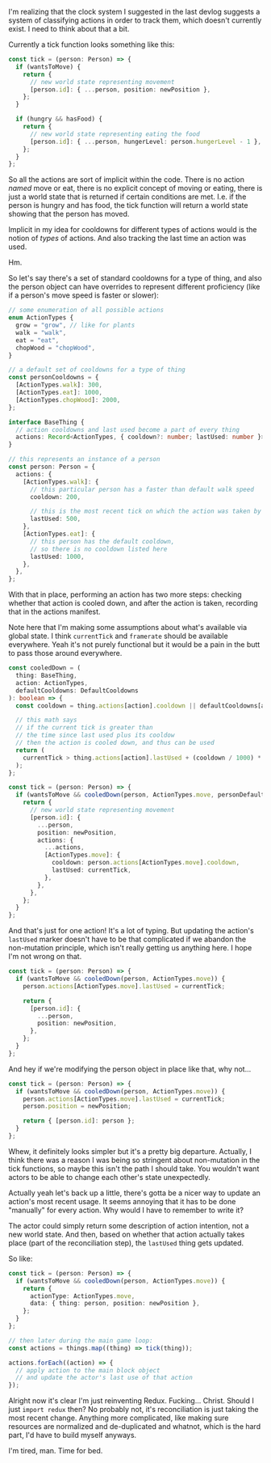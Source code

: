 I'm realizing that the clock system I suggested in the last devlog suggests a
system of classifying actions in order to track them, which doesn't currently
exist. I need to think about that a bit.

Currently a tick function looks something like this:

```ts
const tick = (person: Person) => {
  if (wantsToMove) {
    return {
      // new world state representing movement
      [person.id]: { ...person, position: newPosition },
    };
  }

  if (hungry && hasFood) {
    return {
      // new world state representing eating the food
      [person.id]: { ...person, hungerLevel: person.hungerLevel - 1 },
    };
  }
};
```

So all the actions are sort of implicit within the code. There is no action
_named_ move or eat, there is no explicit concept of moving or eating, there is
just a world state that is returned if certain conditions are met. I.e. if the
person is hungry and has food, the tick function will return a world state
showing that the person has moved.

Implicit in my idea for cooldowns for different types of actions would is the
notion of _types_ of actions. And also tracking the last time an action was
used.

Hm.

So let's say there's a set of standard cooldowns for a type of thing, and also
the person object can have overrides to represent different proficiency (like if
a person's move speed is faster or slower):

```ts
// some enumeration of all possible actions
enum ActionTypes {
  grow = "grow", // like for plants
  walk = "walk",
  eat = "eat",
  chopWood = "chopWood",
}

// a default set of cooldowns for a type of thing
const personCooldowns = {
  [ActionTypes.walk]: 300,
  [ActionTypes.eat]: 1000,
  [ActionTypes.chopWood]: 2000,
};

interface BaseThing {
  // action cooldowns and last used become a part of every thing
  actions: Record<ActionTypes, { cooldown?: number; lastUsed: number }>;
}

// this represents an instance of a person
const person: Person = {
  actions: {
    [ActionTypes.walk]: {
      // this particular person has a faster than default walk speed
      cooldown: 200,

      // this is the most recent tick on which the action was taken by this individual
      lastUsed: 500,
    },
    [ActionTypes.eat]: {
      // this person has the default cooldown,
      // so there is no cooldown listed here
      lastUsed: 1000,
    },
  },
};
```

With that in place, performing an action has two more steps: checking whether
that action is cooled down, and after the action is taken, recording that in the
actions manifest.

Note here that I'm making some assumptions about what's available via global
state. I think `currentTick` and `framerate` should be available everywhere.
Yeah it's not purely functional but it would be a pain in the butt to pass those
around everywhere.

```ts
const cooledDown = (
  thing: BaseThing,
  action: ActionTypes,
  defaultCooldowns: DefaultCooldowns
): boolean => {
  const cooldown = thing.actions[action].cooldown || defaultCooldowns[action];

  // this math says
  // if the current tick is greater than
  // the time since last used plus its cooldow
  // then the action is cooled down, and thus can be used
  return (
    currentTick > thing.actions[action].lastUsed + (cooldown / 1000) * framerate
  );
};

const tick = (person: Person) => {
  if (wantsToMove && cooledDown(person, ActionTypes.move, personDefaults)) {
    return {
      // new world state representing movement
      [person.id]: {
        ...person,
        position: newPosition,
        actions: {
          ...actions,
          [ActionTypes.move]: {
            cooldown: person.actions[ActionTypes.move].cooldown,
            lastUsed: currentTick,
          },
        },
      },
    };
  }
};
```

And that's just for one action! It's a lot of typing. But updating the action's
`lastUsed` marker doesn't have to be that complicated if we abandon the
non-mutation principle, which isn't really getting us anything here. I hope I'm
not wrong on that.

```ts
const tick = (person: Person) => {
  if (wantsToMove && cooledDown(person, ActionTypes.move)) {
    person.actions[ActionTypes.move].lastUsed = currentTick;

    return {
      [person.id]: {
        ...person,
        position: newPosition,
      },
    };
  }
};
```

And hey if we're modifying the person object in place like that, why not...

```ts
const tick = (person: Person) => {
  if (wantsToMove && cooledDown(person, ActionTypes.move)) {
    person.actions[ActionTypes.move].lastUsed = currentTick;
    person.position = newPosition;

    return { [person.id]: person };
  }
};
```

Whew, it definitely looks simpler but it's a pretty big departure. Actually, I
think there was a reason I was being so stringent about non-mutation in the tick
functions, so maybe this isn't the path I should take. You wouldn't want actors
to be able to change each other's state unexpectedly.

Actually yeah let's back up a little, there's gotta be a nicer way to update an
action's most recent usage. It seems annoying that it has to be done "manually"
for every action. Why would I have to remember to write it?

The actor could simply return some description of action intention, not a new
world state. And then, based on whether that action actually takes place (part
of the reconciliation step), the `lastUsed` thing gets updated.

So like:

```ts
const tick = (person: Person) => {
  if (wantsToMove && cooledDown(person, ActionTypes.move)) {
    return {
      actionType: ActionTypes.move,
      data: { thing: person, position: newPosition },
    };
  }
};

// then later during the main game loop:
const actions = things.map((thing) => tick(thing));

actions.forEach((action) => {
  // apply action to the main block object
  // and update the actor's last use of that action
});
```

Alright now it's clear I'm just reinventing Redux. Fucking... Christ. Should I
just `import redux` then? No probably not, it's reconciliation is just taking
the most recent change. Anything more complicated, like making sure resources
are normalized and de-duplicated and whatnot, which is the hard part, I'd have
to build myself anyways.

I'm tired, man. Time for bed.
